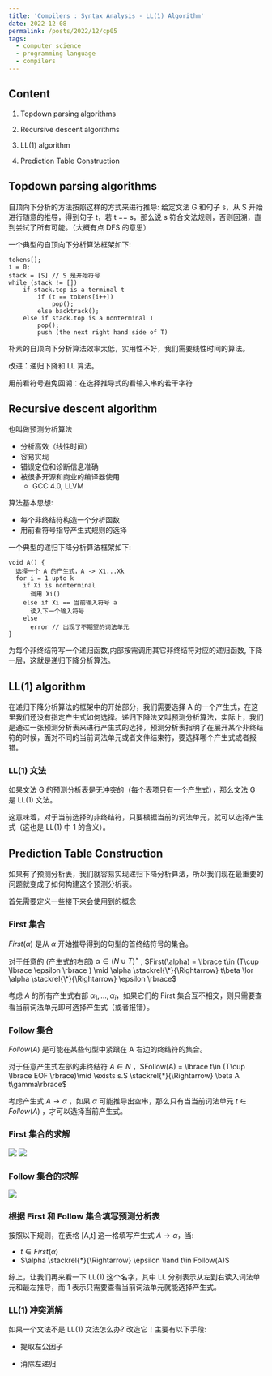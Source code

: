 ```yaml
---
title: 'Compilers : Syntax Analysis - LL(1) Algorithm'
date: 2022-12-08
permalink: /posts/2022/12/cp05
tags:
  - computer science
  - programming language
  - compilers
---
```


## Content

1. Topdown parsing algorithms

2. Recursive descent algorithms

3. LL(1) algorithm

4. Prediction Table Construction

## Topdown parsing algorithms

自顶向下分析的方法按照这样的方式来进行推导: 给定文法 G 和句子 s，从 S 开始进行随意的推导，得到句子 t，若 t == s，那么说 s 符合文法规则，否则回溯，直到尝试了所有可能。（大概有点 DFS 的意思）

一个典型的自顶向下分析算法框架如下:
```
tokens[];
i = 0;
stack = [S] // S 是开始符号
while (stack != []) 
	if stack.top is a terminal t
		if (t == tokens[i++])
			pop();
		else backtrack();
	else if stack.top is a nonterminal T
		pop();
		push (the next right hand side of T)
```

朴素的自顶向下分析算法效率太低，实用性不好，我们需要线性时间的算法。

改进：递归下降和 LL 算法。

用前看符号避免回溯：在选择推导式的看输入串的若干字符

## Recursive descent algorithm

也叫做预测分析算法

- 分析高效（线性时间）
- 容易实现
- 错误定位和诊断信息准确
- 被很多开源和商业的编译器使用
  - GCC 4.0, LLVM

算法基本思想:

- 每个非终结符构造一个分析函数
- 用前看符号指导产生式规则的选择

一个典型的递归下降分析算法框架如下:

```
void A() {
  选择一个 A 的产生式，A -> X1...Xk
  for i = 1 upto k
    if Xi is nonterminal
      调用 Xi()
    else if Xi == 当前输入符号 a
      读入下一个输入符号
    else
      error // 出现了不期望的词法单元
}
```
为每个非终结符写一个递归函数,内部按需调用其它非终结符对应的递归函数, 下降一层，这就是递归下降分析算法。

## LL(1) algorithm

在递归下降分析算法的框架中的开始部分，我们需要选择 A 的一个产生式，在这里我们还没有指定产生式如何选择。递归下降法又叫预测分析算法，实际上，我们是通过一张预测分析表来进行产生式的选择，预测分析表指明了在展开某个非终结符的时候，面对不同的当前词法单元或者文件结束符，要选择哪个产生式或者报错。

### LL(1) 文法

如果文法 G 的预测分析表是无冲突的（每个表项只有一个产生式），那么文法 G 是 LL(1) 文法。

这意味着，对于当前选择的非终结符，只要根据当前的词法单元，就可以选择产生式（这也是 LL(1) 中 1 的含义）。

## Prediction Table Construction

如果有了预测分析表，我们就容易实现递归下降分析算法，所以我们现在最重要的问题就变成了如何构建这个预测分析表。

首先需要定义一些接下来会使用到的概念

### First 集合

$First(\alpha)$ 是从 $\alpha$ 开始推导得到的句型的首终结符号的集合。

对于任意的 (产生式的右部) $\alpha \in (N\cup T)^\star$ , $First(\alpha) = \lbrace t\in (T\cup \lbrace \epsilon \rbrace ) \mid \alpha \stackrel{\*}{\Rightarrow} t\beta \lor \alpha \stackrel{\*}{\Rightarrow} \epsilon \rbrace$

考虑 $A$ 的所有产生式右部 $\alpha_1, ..., \alpha_i$，如果它们的 First 集合互不相交，则只需要查看当前词法单元即可选择产生式（或者报错）。

### Follow 集合

$Follow(A)$ 是可能在某些句型中紧跟在 A 右边的终结符的集合。

对于任意产生式左部的非终结符 $A\in N$ ，$Follow(A) = \lbrace t\in (T\cup \lbrace EOF \rbrace)\mid  \exists s.S \stackrel{*}{\Rightarrow} \beta A t\gamma\rbrace$

考虑产生式 $A \to \alpha$ ，如果 $\alpha$ 可能推导出空串，那么只有当当前词法单元 $t\in Follow(A)$ ，才可以选择当前产生式。


### First 集合的求解
![](https://github.com/tiebreaker4869/images/blob/main/post/cp051.png?raw=true)
![](https://github.com/tiebreaker4869/images/blob/main/post/cp052.png?raw=true)
### Follow 集合的求解

![](https://github.com/tiebreaker4869/images/blob/main/post/cp053.png?raw=true)

### 根据 First 和 Follow 集合填写预测分析表

按照以下规则，在表格 [A,t] 这一格填写产生式 $A \to \alpha$，当:

- $t\in First(\alpha)$
- $\alpha \stackrel{*}{\Rightarrow} \epsilon \land t\in Follow(A)$

综上，让我们再来看一下 LL(1) 这个名字，其中 LL 分别表示从左到右读入词法单元和最左推导，而 1 表示只需要查看当前词法单元就能选择产生式。

### LL(1) 冲突消解

如果一个文法不是 LL(1) 文法怎么办? 改造它！主要有以下手段:

- 提取左公因子

- 消除左递归